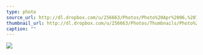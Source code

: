 ```yaml
---
type: photo
source_url: http://dl.dropbox.com/u/256663/Photos/Photo%20Apr%2006,%207%2024%2057.jpg
thumbnail_url: http://dl.dropbox.com/u/256663/Photos/Thumbnails/Photo%20Apr%2006,%207%2024%2057.jpg
caption: ""
---
```

![](http://dl.dropbox.com/u/256663/Photos/Photo%20Apr%2006,%207%2024%2057.jpg)